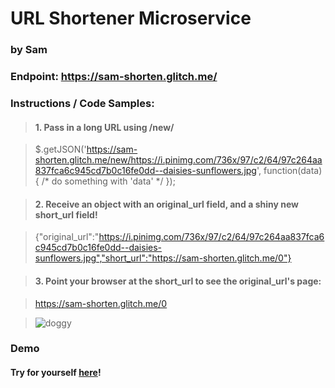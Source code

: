 # URL Shortener Microservice
### by Sam
### Endpoint: https://sam-shorten.glitch.me/ 
### Instructions / Code Samples:

> #### 1. Pass in a long URL using /new/

> $.getJSON('https://sam-shorten.glitch.me/new/https://i.pinimg.com/736x/97/c2/64/97c264aa837fca6c945cd7b0c16fe0dd--daisies-sunflowers.jpg', function(data) {
  /* do something with 'data' */
});
   

> #### 2. Receive an object with an original_url field, and a shiny new short_url field!

> {"original_url":"https://i.pinimg.com/736x/97/c2/64/97c264aa837fca6c945cd7b0c16fe0dd--daisies-sunflowers.jpg","short_url":"https://sam-shorten.glitch.me/0"}

> #### 3. Point your browser at the short_url to see the original_url's page:

> https://sam-shorten.glitch.me/0

> ![doggy](https://sam-shorten.glitch.me/0)

### Demo

#### Try for yourself [here](https://codepen.io/sefields/pen/qXeBER)!

